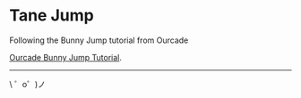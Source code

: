 Tane Jump
=================

Following the Bunny Jump tutorial from Ourcade


[Ourcade Bunny Jump Tutorial](https://ourcade.co/books/infinite-jumper-phaser3/).


-------------------

\ ゜o゜)ノ
